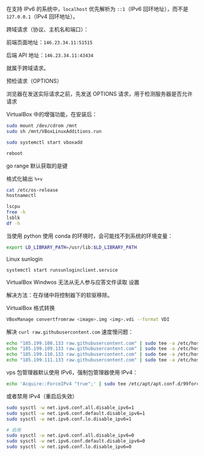 在支持 IPv6 的系统中，`localhost` 优先解析为 `::1`（IPv6 回环地址），而不是 `127.0.0.1`（IPv4 回环地址）。

跨域请求（协议、主机名和端口）：

前端页面地址：`146.23.34.11:51515`

后端 API 地址：`146.23.34.11:43434`

就属于跨域请求。

预检请求（OPTIONS）

浏览器在发送实际请求之前，先发送 OPTIONS 请求，用于检测服务器是否允许请求

VirtualBox 中的增强功能，在安装后：

```sh
sudo mount /dev/cdrom /mnt
sudo sh /mnt/VBoxLinuxAdditions.run

sudo systemctl start vboxadd

reboot
```



go range 默认获取的是键

格式化输出 `%+v`



```sh
cat /etc/os-release
hostnamectl

lscpu
free -h
lsblk
df -h
```





当使用 python 使用 conda 的环境时，会可能找不到系统的环境变量：

```sh
export LD_LIBRARY_PATH=/usr/lib:$LD_LIBRARY_PATH
```





Linux sunlogin

```ssh
systemctl start runsunloginclient.service
```



VirtualBox Windwos 无法从无人参与应答文件读取<ProductKey> 设置

解决方法：在存储中将控制器下的软驱移除。

VirtualBox 格式转换

```sh
VBoxManage convertfromraw <image>.img <img>.vdi --format VDI
```



解决 `curl raw.githubusercontent.com` 速度慢问题：

```sh
echo "185.199.108.133 raw.githubusercontent.com" | sudo tee -a /etc/hosts
echo "185.199.109.133 raw.githubusercontent.com" | sudo tee -a /etc/hosts
echo "185.199.110.133 raw.githubusercontent.com" | sudo tee -a /etc/hosts
echo "185.199.111.133 raw.githubusercontent.com" | sudo tee -a /etc/hosts
```

vps 包管理器默认使用 IPv6，强制包管理器使用 IPv4：

```sh
echo 'Acquire::ForceIPv4 "true";' | sudo tee /etc/apt/apt.conf.d/99force-ipv4
```

或者禁用 IPv4（重启后失效）

```sh
sudo sysctl -w net.ipv6.conf.all.disable_ipv6=1
sudo sysctl -w net.ipv6.conf.default.disable_ipv6=1
sudo sysctl -w net.ipv6.conf.lo.disable_ipv6=1

# 启用
sudo sysctl -w net.ipv6.conf.all.disable_ipv6=0
sudo sysctl -w net.ipv6.conf.default.disable_ipv6=0
sudo sysctl -w net.ipv6.conf.lo.disable_ipv6=0
```

